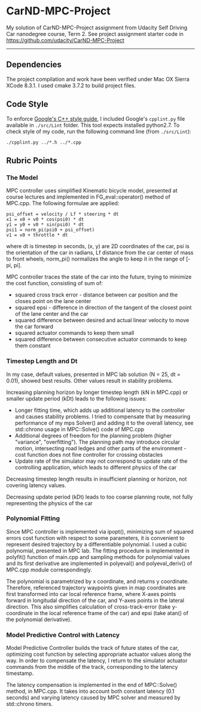 
# CarND-MPC-Project

My solution of CarND-MPC-Project assignment from Udacity Self Driving Car nanodegree course, Term 2. See project assignment starter code in https://github.com/udacity/CarND-MPC-Project

---

## Dependencies

The project compilation and work have been verified under Mac OX Sierra XCode 8.3.1. I used cmake 3.7.2 to build project files.

## Code Style

To enforce [Google's C++ style guide](https://google.github.io/styleguide/cppguide.html), I included Google's `cpplint.py` file available in `./src/Lint` folder. This tool expects installed python2.7. To check style of my code, run the following command line (from `./src/Lint`):

```
./cpplint.py ../*.h ../*.cpp
```

## Rubric Points

### The Model

MPC controller uses simplified Kinematic bicycle model, presented at course lectures and implemented in FG_eval::operator() method of MPC.cpp. The following formulae are applied:

```
psi_offset = velocity / Lf * steering * dt
x1 = x0 + v0 * cos(psi0) * dt
y1 = y0 + v0 * sin(psi0) * dt
psi1 = norm_pi(psi0 + psi_offset)
v1 = v0 + throttle * dt
```

where dt is timestep in seconds, (x, y) are 2D coordinates of the car, psi is the orientation of the car in radians, Lf distance from the car center of mass to front wheels, norm_pi() normalizes the angle to keep it in the range of [-pi, pi].

MPC controller traces the state of the car into the future, trying to minimize the cost function, consisting of sum of:
* squared cross track error - distance between car position and the closes point on the lane center
* squared epsi - difference in direction of the tangent of the closest point of the lane center and the car
* squared difference between desired and actual linear velocity to move the car forward
* squared actuator commands to keep them small
* squared difference between consecutive actuator commands to keep them constant

### Timestep Length and Dt

In my case, default values, presented in MPC lab solution (N = 25, dt = 0.01), showed best results. Other values result in stability problems.

Increasing planning horizon by longer timestep length (kN in MPC.cpp) or smaller update period (kDt) leads to the following issues:
* Longer fitting time, which adds up additional latency to the controller and causes stability problems. I tried to compensate that by measuring performance of my mps Solver() and adding it to the overall latency, see std::chrono usage in MPC::Solve() code of MPC.cpp
* Additional degrees of freedom for the planning problem (higher "variance", "overfitting"). The planning path may introduce circular motion, intersecting road ledges and other parts of the environment - cost function does not fine controller for crossing obstacles
* Update rate of the simulator may not correspond to update rate of the controlling application, which leads to different physics of the car

Decreasing timestep length results in insufficient planning or horizon, not covering latency values.

Decreasing update period (kDt) leads to too coarse planning route, not fully representing the physics of the car

### Polynomial Fitting

Since MPC controller is implemented via ipopt(), minimizing sum of squared errors cost function with respect to some parameters, it is convenient to represent desired trajectory by a differentiable polynomial. I used a cubic polynomial, presented in MPC lab. The fitting procedure is implemented in polyfit() function of main.cpp and sampling methods for polynomial values and its first derivative are implemented in polyeval() and polyeval_deriv() of MPC.cpp module correspondingly.

The polynomial is parametrized by x coordinate, and returns y coordinate. Therefore, referenced trajectory waypoints given in map coordinates are first transformed into car local reference frame, where X-axes points forward in longitudal direction of the car, and Y-axes points in the lateral direction. This also simplifies calculation of cross-track-error (take y-coordinate in the local reference frame of the car) and epsi (take atan() of the polynomial derivative). 

### Model Predictive Control with Latency

Model Predictive Controller builds the track of future states of the car, optimizing cost function by selecting appropriate actuator values along the way. In order to compensate the latency, I return to the simulator actuator commands from the middle of the track, corresponding to the latency timestamp.

The latency compensation is implemented in the end of MPC::Solve() method, in MPC.cpp. It takes into account both constant latency (0.1 seconds) and varying latency caused by MPC solver and measured by std::chrono timers.
